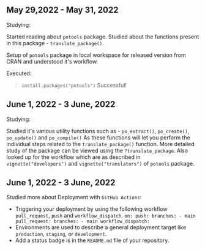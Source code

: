 ## May 29,2022 - May 31, 2022

Studying:

Started reading about `potools` package. 
Studied about the functions present in this package - `translate_package()`. 

Setup of `potools` package in local workspace for released version from CRAN and understood it's workflow.

Executed: 
> `install.packages("potools")`
Successful!


## June 1, 2022 - 3 June, 2022

Studying:

Studied it's various utility functions such as - `po_extract()`, `po_create()`, `po_update()` and `po_compile()`
As these functions will let you perform the individual steps related to the `translate_package()` function.
More detailed study of the package can be viewed using the `?translate_package`.
Also looked up for the workflow which are as described in `vignette("developers")` and `vignette("translators")` of `potools` package.


## June 1, 2022 - 3 June, 2022

Studied more about Deployment with `GitHub Actions`:

* Triggering your deployment by using the following workflow `pull_request`, `push` and `workflow_dispatch`.
`
on:
  push:
    branches:
      - main
  pull_request:
    branches:
      - main
  workflow_dispatch:
`
* Environments are used to describe a general deployment target like `production`, `staging`, or `development`.
* Add a status badge is in the `README.md` file of your repository.
